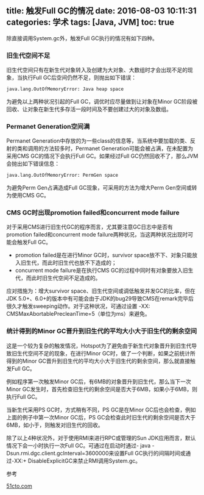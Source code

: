 title: 触发Full GC的情况
date: 2016-08-03 10:11:31
categories: 学术
tags: [Java, JVM]
toc: true
---

除直接调用System.gc外，触发Full GC执行的情况有如下四种。

### 旧生代空间不足

旧生代空间只有在新生代对象转入及创建为大对象、大数组时才会出现不足的现象，当执行Full GC后空间仍然不足，则抛出如下错误：

```bash
java.lang.OutOfMemoryError: Java heap space
```

为避免以上两种状况引起的Full GC，调优时应尽量做到让对象在Minor GC阶段被回收、让对象在新生代多存活一段时间及不要创建过大的对象及数组。

### Permanet Generation空间满

Permanet Generation中存放的为一些class的信息等，当系统中要加载的类、反射的类和调用的方法较多时，Permanet Generation可能会被占满，在未配置为采用CMS GC的情况下会执行Full GC。如果经过Full GC仍然回收不了，那么JVM会抛出如下错误信息：

```bash
java.lang.OutOfMemoryError: PermGen space
```

为避免Perm Gen占满造成Full GC现象，可采用的方法为增大Perm Gen空间或转为使用CMS GC。

### CMS GC时出现promotion failed和concurrent mode failure

对于采用CMS进行旧生代GC的程序而言，尤其要注意GC日志中是否有promotion failed和concurrent mode failure两种状况，当这两种状况出现时可能会触发Full GC。

* promotion failed是在进行Minor GC时，survivor space放不下、对象只能放入旧生代，而此时旧生代也放不下造成的；
* concurrent mode failure是在执行CMS GC的过程中同时有对象要放入旧生代，而此时旧生代空间不足造成的。

应对措施为：增大survivor space、旧生代空间或调低触发并发GC的比率，但在JDK 5.0+、6.0+的版本中有可能会由于JDK的bug29导致CMS在remark完毕后很久才触发sweeping动作。对于这种状况，可通过设置 -XX: CMSMaxAbortablePrecleanTime=5（单位为ms）来避免。

### 统计得到的Minor GC晋升到旧生代的平均大小大于旧生代的剩余空间

这是一个较为复杂的触发情况，Hotspot为了避免由于新生代对象晋升到旧生代导致旧生代空间不足的现象，在进行Minor GC时，做了一个判断，如果之前统计所得到的Minor GC晋升到旧生代的平均大小大于旧生代的剩余空间，那么就直接触发Full GC。

例如程序第一次触发Minor GC后，有6MB的对象晋升到旧生代，那么当下一次Minor GC发生时，首先检查旧生代的剩余空间是否大于6MB，如果小于6MB，则执行Full GC。

当新生代采用PS GC时，方式稍有不同，PS GC是在Minor GC后也会检查，例如上面的例子中第一次Minor GC后，PS GC会检查此时旧生代的剩余空间是否大于6MB，如小于，则触发对旧生代的回收。

除了以上4种状况外，对于使用RMI来进行RPC或管理的Sun JDK应用而言，默认情况下会一小时执行一次Full GC。可通过在启动时通过- java -Dsun.rmi.dgc.client.gcInterval=3600000来设置Full GC执行的间隔时间或通过-XX:+ DisableExplicitGC来禁止RMI调用System.gc。

参考

[51cto.com](http://book.51cto.com/art/201011/235592.htm)